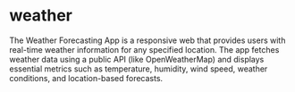 # weather
The Weather Forecasting App is a responsive web that provides users with real-time weather information for any specified location. The app fetches weather data using a public API (like OpenWeatherMap) and displays essential metrics such as temperature, humidity, wind speed, weather conditions, and location-based forecasts.
